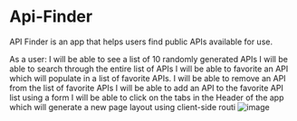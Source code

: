 # Api-Finder
API Finder is an app that helps users find public APIs available for use. 


As a user: 
I will be able to see a list of 10 randomly generated APIs 
I will be able to search through the entire list of APIs 
I will be able to favorite an API which will populate in a list of favorite APIs.
I will be able to remove an API from the list of favorite APIs
I will be able to add an API to the favorite API list using a form
I will be able to click on the tabs in the Header of the app which will generate a new page layout using client-side routi
![image](https://user-images.githubusercontent.com/110693826/197601567-b4158196-aae4-4658-a2e9-d9faa319d883.png)
